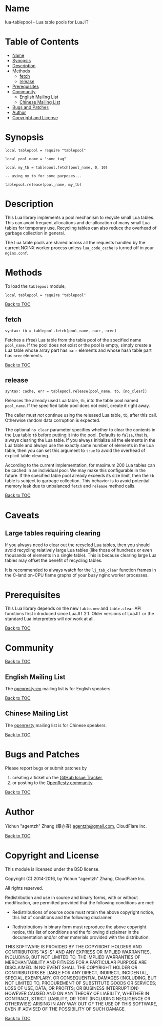 Name
====

lua-tablepool - Lua table pools for LuaJIT

Table of Contents
=================

* [Name](#name)
* [Synopsis](#synopsis)
* [Description](#description)
* [Methods](#methods)
    * [fetch](#fetch)
    * [release](#release)
* [Prerequisites](#prerequisites)
* [Community](#community)
    * [English Mailing List](#english-mailing-list)
    * [Chinese Mailing List](#chinese-mailing-list)
* [Bugs and Patches](#bugs-and-patches)
* [Author](#author)
* [Copyright and License](#copyright-and-license)

Synopsis
========

```nginx
local tablepool = require "tablepool"

local pool_name = "some_tag"

local my_tb = tablepool.fetch(pool_name, 0, 10)

-- using my_tb for some purposes...

tablepool.release(pool_name, my_tb)
```

Description
===========

This Lua library implements a pool mechanism to recycle small Lua tables. This can
avoid frequent allocations and de-allocation of many small Lua tables for temporary use.
Recycling tables can also reduce the overhead of garbage collection in general.

The Lua table pools are shared across all the requests handled by the current NGINX
worker process unless `lua_code_cache` is turned off in your `nginx.conf`.

Methods
=======

To load the `tablepool` module,

```
local tablepool = require "tablepool"
```

[Back to TOC](#table-of-contents)

fetch
-----
`syntax: tb = tablepool.fetch(pool_name, narr, nrec)`

Fetches a (free) Lua table from the table pool of the specified name `pool_name`.
If the pool
does not exist or the pool is empty, simply create a Lua table whose array part has
`narr` elements and whose hash table part has `nrec` elements.

[Back to TOC](#table-of-contents)

release
-------
`syntax: cache, err = tablepool.release(pool_name, tb, [no_clear])`

Releases the already used Lua table, `tb`, into the table pool named `pool_name`. If the specified
table pool does not exist, create it right away.

The caller must *not* continue using the released Lua table, `tb`, after this call. Otherwise
random data corruption is expected.

The optional `no_clear` parameter specifies whether to clear the contents in the Lua table
`tb` before putting it into the pool. Defaults to `false`, that is, always clearing the Lua table.
If you always initialize all the elements in the Lua table and always use the exactly same number of elements in the Lua table, then you can set this argument to `true` to
avoid the overhead of explicit table clearing.

According to the current implementation, for maximum 200 Lua tables can be cached in
an individual pool. We may make this configurable in the future. If the specified table
pool already exceeds its size limit, then the `tb` table is subject to garbage collection. This behavior is to avoid potential memory leak due to unbalanced `fetch` and `release` method calls.

[Back to TOC](#table-of-contents)

Caveats
=======

Large tables requiring clearing
-------------------------------

If you always need to clear out the recycled Lua tables, then you should avoid recycling
relatively large Lua tables (like those of hundreds or even thousands of elements in a single table).
This is because clearing large Lua tables may offset the benefit of recycling tables.

It is recommended to always watch for the `lj_tab_clear` function frames in the C-land on-CPU
flame graphs of your busy nginx worker processes.

Prerequisites
=============

This Lua library depends on the new `table.new` and `table.clear` API functions first introduced since LuaJIT 2.1.
Older versions of LuaJIT or the standard Lua interpreters will *not* work at all.

[Back to TOC](#table-of-contents)

Community
=========

[Back to TOC](#table-of-contents)

English Mailing List
--------------------

The [openresty-en](https://groups.google.com/group/openresty-en) mailing list is for English speakers.

[Back to TOC](#table-of-contents)

Chinese Mailing List
--------------------

The [openresty](https://groups.google.com/group/openresty) mailing list is for Chinese speakers.

[Back to TOC](#table-of-contents)

Bugs and Patches
================

Please report bugs or submit patches by

1. creating a ticket on the [GitHub Issue Tracker](https://github.com/openresty/lua-resty-lrucache/issues),
1. or posting to the [OpenResty community](#community).

[Back to TOC](#table-of-contents)

Author
======

Yichun "agentzh" Zhang (章亦春) <agentzh@gmail.com>, CloudFlare Inc.

[Back to TOC](#table-of-contents)

Copyright and License
=====================

This module is licensed under the BSD license.

Copyright (C) 2014-2016, by Yichun "agentzh" Zhang, CloudFlare Inc.

All rights reserved.

Redistribution and use in source and binary forms, with or without modification, are permitted provided that the following conditions are met:

* Redistributions of source code must retain the above copyright notice, this list of conditions and the following disclaimer.

* Redistributions in binary form must reproduce the above copyright notice, this list of conditions and the following disclaimer in the documentation and/or other materials provided with the distribution.

THIS SOFTWARE IS PROVIDED BY THE COPYRIGHT HOLDERS AND CONTRIBUTORS "AS IS" AND ANY EXPRESS OR IMPLIED WARRANTIES, INCLUDING, BUT NOT LIMITED TO, THE IMPLIED WARRANTIES OF MERCHANTABILITY AND FITNESS FOR A PARTICULAR PURPOSE ARE DISCLAIMED. IN NO EVENT SHALL THE COPYRIGHT HOLDER OR CONTRIBUTORS BE LIABLE FOR ANY DIRECT, INDIRECT, INCIDENTAL, SPECIAL, EXEMPLARY, OR CONSEQUENTIAL DAMAGES (INCLUDING, BUT NOT LIMITED TO, PROCUREMENT OF SUBSTITUTE GOODS OR SERVICES; LOSS OF USE, DATA, OR PROFITS; OR BUSINESS INTERRUPTION) HOWEVER CAUSED AND ON ANY THEORY OF LIABILITY, WHETHER IN CONTRACT, STRICT LIABILITY, OR TORT (INCLUDING NEGLIGENCE OR OTHERWISE) ARISING IN ANY WAY OUT OF THE USE OF THIS SOFTWARE, EVEN IF ADVISED OF THE POSSIBILITY OF SUCH DAMAGE.

[Back to TOC](#table-of-contents)
